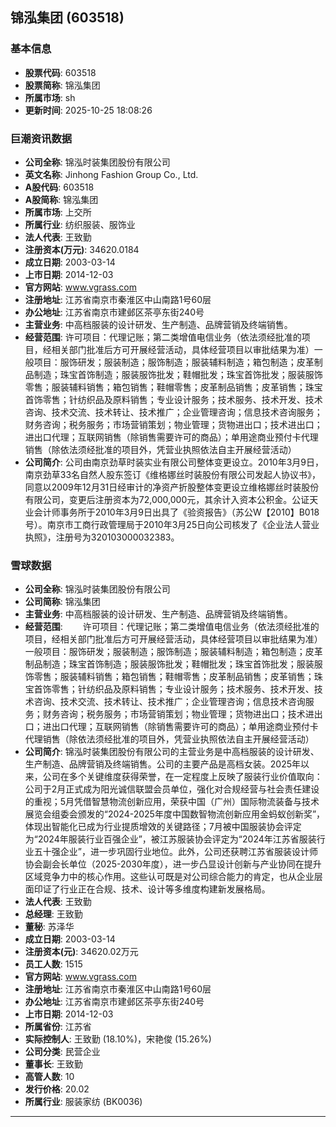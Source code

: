 ## 锦泓集团 (603518)

### 基本信息

- **股票代码**: 603518
- **股票简称**: 锦泓集团
- **所属市场**: sh
- **更新时间**: 2025-10-25 18:08:26

### 巨潮资讯数据

- **公司全称**: 锦泓时装集团股份有限公司
- **英文名称**: Jinhong Fashion Group Co., Ltd.
- **A股代码**: 603518
- **A股简称**: 锦泓集团
- **所属市场**: 上交所
- **所属行业**: 纺织服装、服饰业
- **法人代表**: 王致勤
- **注册资本(万元)**: 34620.0184
- **成立日期**: 2003-03-14
- **上市日期**: 2014-12-03
- **官方网站**: www.vgrass.com
- **注册地址**: 江苏省南京市秦淮区中山南路1号60层
- **办公地址**: 江苏省南京市建邺区茶亭东街240号
- **主营业务**: 中高档服装的设计研发、生产制造、品牌营销及终端销售。
- **经营范围**: 许可项目：代理记账；第二类增值电信业务（依法须经批准的项目，经相关部门批准后方可开展经营活动，具体经营项目以审批结果为准）一般项目：服饰研发；服装制造；服饰制造；服装辅料制造；箱包制造；皮革制品制造；珠宝首饰制造；服装服饰批发；鞋帽批发；珠宝首饰批发；服装服饰零售；服装辅料销售；箱包销售；鞋帽零售；皮革制品销售；皮革销售；珠宝首饰零售；针纺织品及原料销售；专业设计服务；技术服务、技术开发、技术咨询、技术交流、技术转让、技术推广；企业管理咨询；信息技术咨询服务；财务咨询；税务服务；市场营销策划；物业管理；货物进出口；技术进出口；进出口代理；互联网销售（除销售需要许可的商品）；单用途商业预付卡代理销售（除依法须经批准的项目外，凭营业执照依法自主开展经营活动）
- **公司简介**: 公司由南京劲草时装实业有限公司整体变更设立。2010年3月9日，南京劲草33名自然人股东签订《维格娜丝时装股份有限公司发起人协议书》，同意以2009年12月31日经审计的净资产折股整体变更设立维格娜丝时装股份有限公司，变更后注册资本为72,000,000元，其余计入资本公积金。公证天业会计师事务所于2010年3月9日出具了《验资报告》（苏公W【2010】B018号）。南京市工商行政管理局于2010年3月25日向公司核发了《企业法人营业执照》，注册号为320103000032383。

### 雪球数据

- **公司全称**: 锦泓时装集团股份有限公司
- **公司简称**: 锦泓集团
- **主营业务**: 中高档服装的设计研发、生产制造、品牌营销及终端销售。
- **经营范围**: 　　许可项目：代理记账；第二类增值电信业务（依法须经批准的项目，经相关部门批准后方可开展经营活动，具体经营项目以审批结果为准）一般项目：服饰研发；服装制造；服饰制造；服装辅料制造；箱包制造；皮革制品制造；珠宝首饰制造；服装服饰批发；鞋帽批发；珠宝首饰批发；服装服饰零售；服装辅料销售；箱包销售；鞋帽零售；皮革制品销售；皮革销售；珠宝首饰零售；针纺织品及原料销售；专业设计服务；技术服务、技术开发、技术咨询、技术交流、技术转让、技术推广；企业管理咨询；信息技术咨询服务；财务咨询；税务服务；市场营销策划；物业管理；货物进出口；技术进出口；进出口代理；互联网销售（除销售需要许可的商品）；单用途商业预付卡代理销售（除依法须经批准的项目外，凭营业执照依法自主开展经营活动）
- **公司简介**: 锦泓时装集团股份有限公司的主营业务是中高档服装的设计研发、生产制造、品牌营销及终端销售。公司的主要产品是高档女装。2025年以来，公司在多个关键维度获得荣誉，在一定程度上反映了服装行业价值取向：公司于2月正式成为阳光诚信联盟会员单位，强化对合规经营与社会责任建设的重视；5月凭借智慧物流创新应用，荣获中国（广州）国际物流装备与技术展览会组委会颁发的“2024-2025年度中国数智物流创新应用金蚂蚁创新奖”，体现出智能化已成为行业提质增效的关键路径；7月被中国服装协会评定为“2024年服装行业百强企业”，被江苏服装协会评定为“2024年江苏省服装行业五十强企业”，进一步巩固行业地位。此外，公司还获聘江苏省服装设计师协会副会长单位（2025-2030年度），进一步凸显设计创新与产业协同在提升区域竞争力中的核心作用。这些认可既是对公司综合能力的肯定，也从企业层面印证了行业正在合规、技术、设计等多维度构建新发展格局。
- **法人代表**: 王致勤
- **总经理**: 王致勤
- **董秘**: 苏泽华
- **成立日期**: 2003-03-14
- **注册资本(元)**: 34620.02万元
- **员工人数**: 1515
- **官方网站**: www.vgrass.com
- **注册地址**: 江苏省南京市秦淮区中山南路1号60层
- **办公地址**: 江苏省南京市建邺区茶亭东街240号
- **上市日期**: 2014-12-03
- **所属省份**: 江苏省
- **实际控制人**: 王致勤 (18.10%)，宋艳俊 (15.26%)
- **公司分类**: 民营企业
- **董事长**: 王致勤
- **高管人数**: 10
- **发行价格**: 20.02
- **所属行业**: 服装家纺 (BK0036)

---